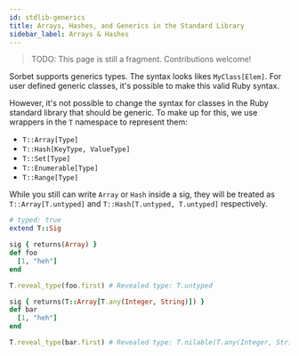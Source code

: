 ```yaml
---
id: stdlib-generics
title: Arrays, Hashes, and Generics in the Standard Library
sidebar_label: Arrays & Hashes
---
```


> TODO: This page is still a fragment. Contributions welcome!

Sorbet supports generics types. The syntax looks likes `MyClass[Elem]`. For user
defined generic classes, it's possible to make this valid Ruby syntax.

However, it's not possible to change the syntax for classes in the Ruby standard
library that should be generic. To make up for this, we use wrappers in the `T`
namespace to represent them:

- `T::Array[Type]`
- `T::Hash[KeyType, ValueType]`
- `T::Set[Type]`
- `T::Enumerable[Type]`
- `T::Range[Type]`

While you still can write `Array` or `Hash` inside a sig, they will be treated
as `T::Array[T.untyped]` and `T::Hash[T.untyped, T.untyped]` respectively.

```ruby
# typed: true
extend T::Sig

sig { returns(Array) }
def foo
  [1, "heh"]
end

T.reveal_type(foo.first) # Revealed type: T.untyped

sig { returns(T::Array[T.any(Integer, String)]) }
def bar
  [1, "heh"]
end

T.reveal_type(bar.first) # Revealed type: T.nilable(T.any(Integer, String))
```
